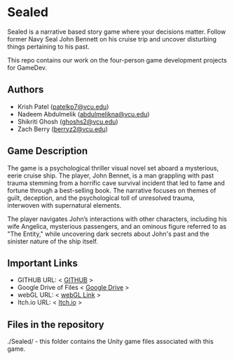 # Sealed

Sealed is a narrative based story game where your decisions matter. Follow former Navy Seal John Bennett on his cruise trip and uncover disturbing things pertaining to his past. 

This repo contains our work on the four-person game development projects for GameDev.

## Authors

- Krish Patel (patelkp7@vcu.edu)
- Nadeem Abdulmelik (abdulmelikna@vcu.edu)
- Shikriti Ghosh (ghoshs2@vcu.edu)
- Zach Berry (berryz2@vcu.edu)

## Game Description

The game is a psychological thriller visual novel set aboard a mysterious, eerie cruise ship. The player, John Bennet, is a man grappling with past trauma stemming from a horrific cave survival incident that led to fame and fortune through a best-selling book. The narrative focuses on themes of guilt, deception, and the psychological toll of unresolved trauma, interwoven with supernatural elements.

The player navigates John’s interactions with other characters, including his wife Angelica, mysterious passengers, and an ominous figure referred to as "The Entity," while uncovering dark secrets about John's past and the sinister nature of the ship itself.

## Important Links

- GITHUB URL: < [GITHUB](https://github.com/cmsc-vcu/gamedev-fa2024-final-papasgameria/tree/main) >
- Google Drive of Files < [Google Drive](https://drive.google.com/drive/folders/18gZstaUBFr4F1W5EDd_tjAz3YEYb6V3f) >
- webGL URL: < [webGL Link](https://play.unity.com/en/games/48e2409c-ee03-405a-9e7c-fd8e1b35d03d/final-project) >
- Itch.io URL: < [Itch.io](https://kriishpatell.itch.io/sealed) >

## Files in the repository

./Sealed/ - this folder contains the Unity game files associated with this game.
